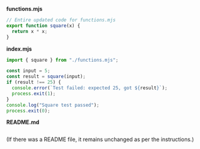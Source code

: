 **functions.mjs**

```js
// Entire updated code for functions.mjs
export function square(x) {
  return x * x;
}
```

**index.mjs**

```js
import { square } from "./functions.mjs";

const input = 5;
const result = square(input);
if (result !== 25) {
  console.error(`Test failed: expected 25, got ${result}`);
  process.exit(1);
}
console.log("Square test passed");
process.exit(0);
```

**README.md**

```md
```

(If there was a README file, it remains unchanged as per the instructions.)